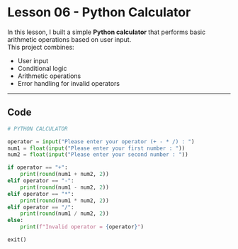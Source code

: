 # Lesson 06 - Python Calculator

In this lesson, I built a simple **Python calculator** that performs basic arithmetic operations based on user input.  
This project combines:
- User input
- Conditional logic
- Arithmetic operations
- Error handling for invalid operators

---

## Code

```python
# PYTHON CALCULATOR

operator = input("Please enter your operator (+ - * /) : ")
num1 = float(input("Please enter your first number : "))
num2 = float(input("Please enter your second number : "))

if operator == "+":
    print(round(num1 + num2, 2))
elif operator == "-":
    print(round(num1 - num2, 2))
elif operator == "*":
    print(round(num1 * num2, 2))
elif operator == "/":
    print(round(num1 / num2, 2))
else:
    print(f"Invalid operator = {operator}")

exit()
